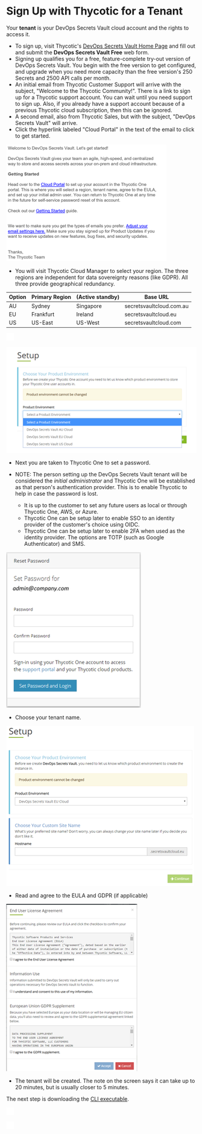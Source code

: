 ﻿[title]: # (Obtain DevOps Secrets Vault)
[tags]: # (DevOps Secrets Vault,DSV,)
[priority]: # (2100)

# Sign Up with Thycotic for a Tenant

Your **tenant** is your DevOps Secrets Vault cloud account and the rights to access it.

* To sign up, visit Thycotic's [DevOps Secrets Vault Home Page](https://thycotic.com/products/devops-secrets-vault-password-management/) and fill out and submit the **DevOps Secrets Vault Free** web form.
* Signing up qualifies you for a free, feature-complete try-out version of DevOps Secrets Vault. You begin with the free version to get configured, and upgrade when you need more capacity than the free version's 250 Secrets and 2500 API calls per month.
* An initial email from Thycotic Customer Support will arrive with the subject, "Welcome to the Thycotic Community!". There is a link to sign up for a Thycotic support account.  You can wait until you need support to sign up.  Also, if you already have a support account because of a previous Thycotic cloud subscription, then this can be ignored.
* A second email, also from Thycotic Sales, but with the subject, "DevOps Secrets Vault" will arrive.  
* Click the hyperlink labeled "Cloud Portal" in the text of the email to click to get started.

![DSV Get Started Email](./images/DSVCloudemail.png)

* You will visit Thycotic Cloud Manager to select your region.  The three regions are independent for data sovereignty reasons (like GDPR).  All three provide geographical redundancy.

| Option   | Primary Region       | (Active standby)  | Base URL                |
| -------- | ---------------------| ------------------|---------------          |
|AU        | Sydney               | Singapore         | secretsvaultcloud.com.au    |
|EU        | Frankfurt            | Ireland           | secretsvaultcloud.eu    |
|US        | US-East              | US-West           | secretsvaultcloud.com   |

![](./images/spacer.png)

![Select Region](./images/DSVEnvironment.png)

* Next you are taken to Thycotic One to set a password.  

* NOTE: The person setting up the DevOps Secrets Vault tenant will be considered the *initial administrator* and Thycotic One will be established as that person's authentication provider.  This is to enable Thycotic to help in case the password is lost.  

    * It is up to the customer to set any future users as local or through Thycotic One, AWS, or Azure.
    * Thycotic One can be setup later to enable SSO to an identity provider of the customer's choice using OIDC.
    * Thycotic One can be setup later to enable 2FA when used as the identity provider. The options are TOTP (such as Google Authenticator) and SMS. 

![Create Password](./images/DSVPassword.png)

* Choose your tenant name.

![Select Tenant](./images/DSVsettenant.png)

* Read and agree to the EULA and GDPR (if applicable)

![EULA](./images/DSVLicense.png)

* The tenant will be created.  The note on the screen says it can take up to 20 minutes, but is usually closer to 5 minutes.

The next step is downloading the [CLI executable](../obtaincli/index.md).

![](./images/spacer.png)

![](./images/spacer.png)
